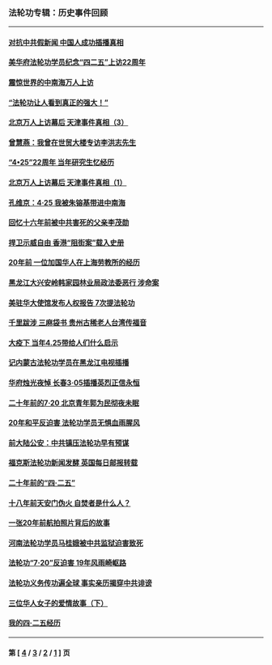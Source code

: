 ### 法轮功专辑：历史事件回顾
---
#### [对抗中共假新闻 中国人成功插播真相](../../pages/nf5793/n12910618.md?05280430) 
#### [美华府法轮功学员纪念“四二五”上访22周年](../../pages/nf5793/n12904445.md?05280430) 
#### [震惊世界的中南海万人上访](../../pages/nf5793/n12903976.md?05280430) 
#### [“法轮功让人看到真正的强大！”](../../pages/nf5793/n12903195.md?05280430) 
#### [北京万人上访幕后 天津事件真相（3）](../../pages/nf5793/n12902807.md?05280430) 
#### [曾慧燕：我曾在世贸大楼专访李洪志先生](../../pages/nf5793/n12898729.md?05280430) 
#### [“4•25”22周年 当年研究生忆经历](../../pages/nf5793/n12894152.md?05280430) 
#### [北京万人上访幕后 天津事件真相（1）](../../pages/nf5793/n12885174.md?05280430) 
#### [孔维京：4·25 我被朱镕基带进中南海](../../pages/nf5793/n12864987.md?05280430) 
#### [回忆十六年前被中共害死的父亲李茂勋](../../pages/nf5793/n12880270.md?05280430) 
#### [捍卫示威自由 香港“阻街案”载入史册](../../pages/nf5793/n12811245.md?05280430) 
#### [20年前 一位加国华人在上海劳教所的经历](../../pages/nf5793/n12707932.md?05280430) 
#### [黑龙江大兴安岭韩家园林业局政法委恶行 涉命案](../../pages/nf5793/n12622815.md?05280430) 
#### [美驻华大使馆发布人权报告 7次提法轮功](../../pages/nf5793/n12520541.md?05280430) 
#### [千里跋涉 三麻袋书 贵州古稀老人台湾传福音](../../pages/nf5793/n12198750.md?05280430) 
#### [大疫下 当年4.25带给人们什么启示](../../pages/nf5793/n12058565.md?05280430) 
#### [记内蒙古法轮功学员在黑龙江电视插播](../../pages/nf5793/n11699194.md?05280430) 
#### [华府烛光夜悼 长春3·05插播英烈正信永恒](../../pages/nf5793/n11397432.md?05280430) 
#### [二十年前的7·20 北京青年郭为民彻夜未眠](../../pages/nf5793/n11354195.md?05280430) 
#### [20年和平反迫害 法轮功学员无惧血雨腥风](../../pages/nf5793/n11348279.md?05280430) 
#### [前大陆公安：中共镇压法轮功早有预谋](../../pages/nf5793/n11352168.md?05280430) 
#### [福克斯法轮功新闻发酵  英国每日邮报转载](../../pages/nf5793/n11285952.md?05280430) 
#### [二十年前的“四·二五”](../../pages/nf5793/n11207639.md?05280430) 
#### [十八年前天安门伪火 自焚者是什么人？](../../pages/nf5793/n10996556.md?05280430) 
#### [一张20年前航拍照片背后的故事](../../pages/nf5793/n10693797.md?05280430) 
#### [河南法轮功学员马桂娥被中共监狱迫害致死](../../pages/nf5793/n10684974.md?05280430) 
#### [法轮功“7‧20”反迫害 19年风雨崎岖路](../../pages/nf5793/n10570834.md?05280430) 
#### [法轮功义务传功遍全球 事实亲历揭穿中共诽谤](../../pages/nf5793/n10581061.md?05280430) 
#### [三位华人女子的爱情故事（下）](../../pages/nf5793/n10435541.md?05280430) 
#### [我的四·二五经历](../../pages/nf5793/n10347081.md?05280430) 

---
#### 第 [ [4](./4.md?05280430) / [3](./3.md?05280430) / [2](./2.md?05280430) / [1](./1.md?05280430) ] 页
